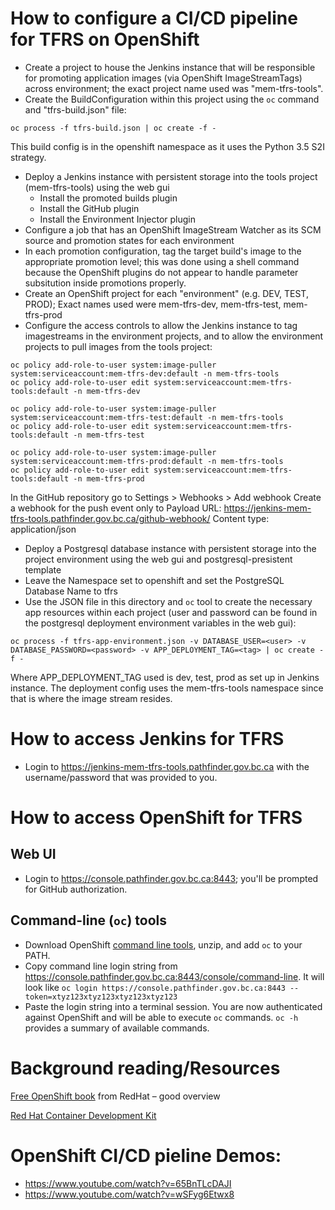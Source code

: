 # How to configure a CI/CD pipeline for TFRS on OpenShift

- Create a project to house the Jenkins instance that will be responsible for promoting application images (via OpenShift ImageStreamTags) across environment; the exact project name used was "mem-tfrs-tools".
- Create the BuildConfiguration within this project using the ```oc``` command and "tfrs-build.json" file:

```
oc process -f tfrs-build.json | oc create -f -
```

This build config is in the openshift namespace as it uses the Python 3.5 S2I strategy.


- Deploy a Jenkins instance with persistent storage into the tools project (mem-tfrs-tools) using the web gui
  - Install the promoted builds plugin
  - Install the GitHub plugin
  - Install the Environment Injector plugin
- Configure a job that has an OpenShift ImageStream Watcher as its SCM source and promotion states for each environment
- In each promotion configuration, tag the target build's image to the appropriate promotion level; this was done using a shell command because the OpenShift plugins do not appear to handle parameter subsitution inside promotions properly.
- Create an OpenShift project for each "environment" (e.g. DEV, TEST, PROD); Exact names used were mem-tfrs-dev, mem-tfrs-test, mem-tfrs-prod
- Configure the access controls to allow the Jenkins instance to tag imagestreams in the environment projects, and to allow the environment projects to pull images from the tools project:
 
```
oc policy add-role-to-user system:image-puller system:serviceaccount:mem-tfrs-dev:default -n mem-tfrs-tools
oc policy add-role-to-user edit system:serviceaccount:mem-tfrs-tools:default -n mem-tfrs-dev

oc policy add-role-to-user system:image-puller system:serviceaccount:mem-tfrs-test:default -n mem-tfrs-tools
oc policy add-role-to-user edit system:serviceaccount:mem-tfrs-tools:default -n mem-tfrs-test

oc policy add-role-to-user system:image-puller system:serviceaccount:mem-tfrs-prod:default -n mem-tfrs-tools
oc policy add-role-to-user edit system:serviceaccount:mem-tfrs-tools:default -n mem-tfrs-prod
```


In the GitHub repository go to Settings > Webhooks > Add webhook
Create a webhook for the push event only to Payload URL:  https://jenkins-mem-tfrs-tools.pathfinder.gov.bc.ca/github-webhook/
Content type: application/json

 
- Deploy a Postgresql database instance with persistent storage into the project environment using the web gui and postgresql-presistent template
- Leave the Namespace set to openshift and set the PostgreSQL Database Name to tfrs
- Use the JSON file in this directory  and `oc` tool to create the necessary app resources within each project (user and password can be found in the postgresql deployment environment variables in the web gui):

```
oc process -f tfrs-app-environment.json -v DATABASE_USER=<user> -v DATABASE_PASSWORD=<password> -v APP_DEPLOYMENT_TAG=<tag> | oc create -f -
```

Where APP_DEPLOYMENT_TAG used is dev, test, prod as set up in Jenkins instance.
The deployment config uses the mem-tfrs-tools namespace since that is where the image stream resides.


# How to access Jenkins for TFRS

- Login to https://jenkins-mem-tfrs-tools.pathfinder.gov.bc.ca with the username/password that was provided to you.

# How to access OpenShift for TFRS

## Web UI
- Login to https://console.pathfinder.gov.bc.ca:8443; you'll be prompted for GitHub authorization.

## Command-line (```oc```) tools
- Download OpenShift [command line tools](https://github.com/openshift/origin/releases/download/v1.2.1/openshift-origin-client-tools-v1.2.1-5e723f6-mac.zip), unzip, and add ```oc``` to your PATH.  
- Copy command line login string from https://console.pathfinder.gov.bc.ca:8443/console/command-line.  It will look like ```oc login https://console.pathfinder.gov.bc.ca:8443 --token=xtyz123xtyz123xtyz123xtyz123```
- Paste the login string into a terminal session.  You are now authenticated against OpenShift and will be able to execute ```oc``` commands. ```oc -h``` provides a summary of available commands.



# Background reading/Resources

[Free OpenShift book](https://www.openshift.com/promotions/for-developers.html) from RedHat – good overview

[Red Hat Container Development Kit](http://developers.redhat.com/products/cdk/overview/)

# OpenShift CI/CD pieline Demos:

- https://www.youtube.com/watch?v=65BnTLcDAJI
- https://www.youtube.com/watch?v=wSFyg6Etwx8


  

   
